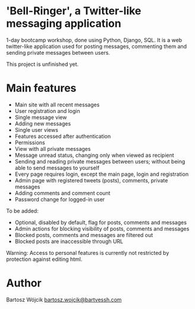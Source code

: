 # 'Bell-Ringer', a Twitter-like messaging application
1-day bootcamp workshop, done using Python, Django, SQL. It is a web twitter-like application used for posting messages, commenting them and sending private messages between users.

This project is unfinished yet.

# Main features
* Main site with all recent messages
* User registration and login
* Single message view
* Adding new messages
* Single user views
* Features accessed after authentication
* Permissions
* View with all private messages
* Message unread status, changing only when viewed as recipient
* Sending and reading private messages between users; without being able to send messages to yourself
* Every page requires login, except the main page, login and registration
* Admin page with registered tweets (posts), comments, private messages
* Adding comments and comment count
* Password change for logged-in user

To be added:
* Optional, disabled by default, flag for posts, comments and messages
* Admin actions for blocking visibility of posts, comments and messages
* Blocked posts, comments and messages are filtered out
* Blocked posts are inaccessible through URL

Warning: Access to personal features is currently not restricted by protection against editing html.

# Author
Bartosz Wójcik
bartosz.wojcik@bartvessh.com
